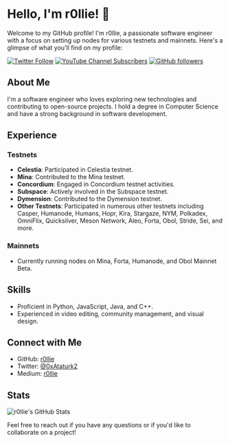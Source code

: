 # Hello, I'm r0llie! 👋

Welcome to my GitHub profile! I'm r0llie, a passionate software engineer with a focus on setting up nodes for various testnets and mainnets. Here's a glimpse of what you'll find on my profile:

[![Twitter Follow](https://img.shields.io/twitter/follow/r0llie_?style=social)](https://twitter.com/0xAtaturk2)
[![YouTube Channel Subscribers](https://img.shields.io/youtube/channel/subscribers/UCrH0Z3c6tOz5eoc89tFD2WA?style=social)](https://www.youtube.com/channel/UCrH0Z3c6tOz5eoc89tFD2WA)
[![GitHub followers](https://img.shields.io/github/followers/r0llie?style=social)](https://github.com/r0llie)

## About Me

I'm a software engineer who loves exploring new technologies and contributing to open-source projects. I hold a degree in Computer Science and have a strong background in software development.

## Experience

### Testnets

- **Celestia**: Participated in Celestia testnet.
- **Mina**: Contributed to the Mina testnet.
- **Concordium**: Engaged in Concordium testnet activities.
- **Subspace**: Actively involved in the Subspace testnet.
- **Dymension**: Contributed to the Dymension testnet.
- **Other Testnets**: Participated in numerous other testnets including Casper, Humanode, Humans, Hopr, Kira, Stargaze, NYM, Polkadex, OmniFlix, Quicksilver, Meson Network, Aleo, Forta, Obol, Stride, Sei, and more.

### Mainnets

- Currently running nodes on Mina, Forta, Humanode, and Obol Mainnet Beta.

## Skills

- Proficient in Python, JavaScript, Java, and C++.
- Experienced in video editing, community management, and visual design.

## Connect with Me

- GitHub: [r0llie](https://github.com/r0llie)
- Twitter: [@0xAtaturk2](https://twitter.com/0xAtaturk2)
- Medium: [r0llie](https://medium.com/@r0llie)

## Stats

![r0llie's GitHub Stats](https://github-readme-stats.vercel.app/api?username=r0llie&show_icons=true&theme=radical)

Feel free to reach out if you have any questions or if you'd like to collaborate on a project!
